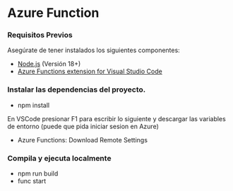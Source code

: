 # **Azure Function**

### **Requisitos Previos**
Asegúrate de tener instalados los siguientes componentes:

- [Node.js](https://nodejs.org/) (Versión 18+)
- [Azure Functions extension for Visual Studio Code](https://marketplace.visualstudio.com/items?itemName=ms-azuretools.vscode-azurefunctions)

### **Instalar las dependencias del proyecto.**
- npm install

En VSCode presionar F1 para escribir lo siguiente y descargar las variables de entorno (puede que pida iniciar sesion en Azure)
- Azure Functions: Download Remote Settings

### **Compila y ejecuta localmente**
- npm run build
- func start
